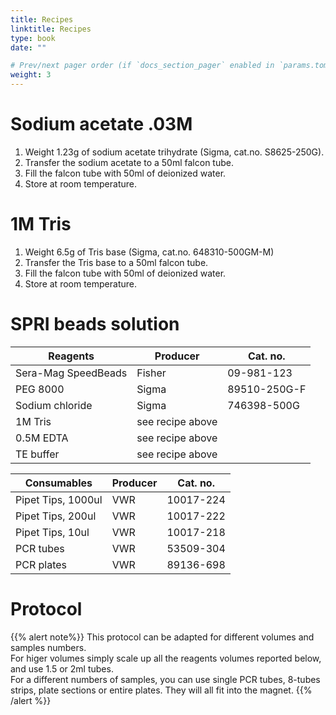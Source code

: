 ```yaml
---
title: Recipes
linktitle: Recipes
type: book
date: ""

# Prev/next pager order (if `docs_section_pager` enabled in `params.toml`)
weight: 3
---
```


# Sodium acetate .03M

1. Weight 1.23g of sodium acetate trihydrate (Sigma, cat.no. S8625-250G).
2. Transfer the sodium acetate to a 50ml falcon tube.
3. Fill the falcon tube with 50ml of deionized water.
4. Store at room temperature.

# 1M Tris
1. Weight 6.5g of Tris base (Sigma, cat.no. 648310-500GM-M) 
2. Transfer the Tris base to a 50ml falcon tube.
3. Fill the falcon tube with 50ml of deionized water.
4. Store at room temperature.

# SPRI beads solution

| Reagents                                  | Producer            | Cat. no.     |
| ----------------------------------------- | ------------------- | ------------ |
| Sera-Mag SpeedBeads                       | Fisher              | 09-981-123   |
| PEG 8000                                  | Sigma               | 89510-250G-F |
| Sodium chloride                           | Sigma               | 746398-500G  |
| 1M Tris                                   | see recipe  above   |              |
| 0.5M EDTA                                 | see recipe  above   |              |
| TE buffer                                 | see recipe  above   |              |





| Consumables                               | Producer            | Cat. no.     |
| ----------------------------------------- | ------------------- | ------------ |
| Pipet Tips, 1000ul                        | VWR                 | 10017-224    |
| Pipet Tips, 200ul                         | VWR                 | 10017-222    |
| Pipet Tips, 10ul                          | VWR                 | 10017-218    |
| PCR tubes                                 | VWR                 | 53509-304    |
| PCR plates                                | VWR                 | 89136-698    |

# Protocol
{{% alert note%}}
This protocol can be adapted for different volumes and samples numbers. </br>
For higer volumes simply scale up all the reagents volumes reported below, and use 1.5 or 2ml tubes. </br>
For a different numbers of samples, you can use single PCR tubes, 8-tubes strips, plate sections or entire plates. They will all fit into the magnet.
{{% /alert %}}
